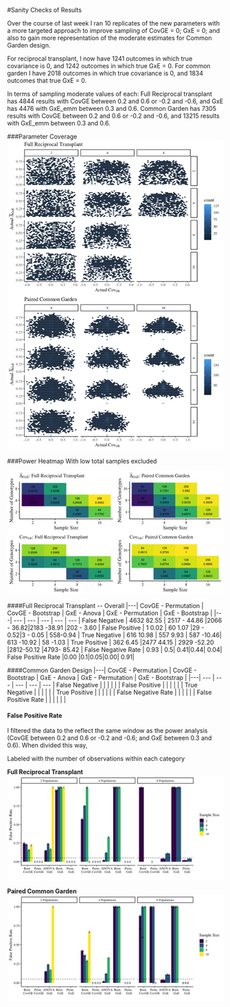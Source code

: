 #Sanity Checks of Results

Over the course of last week I ran 10 replicates of the new parameters with a more targeted approach to improve sampling of CovGE = 0; GxE = 0; and also to gain more representation of the moderate estimates for Common Garden design. 

For reciprocal transplant, I now have 1241 outcomes in which true covariance is 0, and 1242 outcomes in which true GxE = 0. 
For common garden I have 2018 outcomes in which true covariance is 0, and 1834 outcomes that true GxE = 0.

In terms of sampling moderate values of each: 
Full Reciprocal transplant has 4844 results with CovGE between 0.2 and 0.6 or -0.2 and -0.6, and GxE has 4476 with GxE_emm between 0.3 and 0.6. 
Common Garden has 7305 results with CovGE between 0.2 and 0.6 or -0.2 and -0.6, and 13215 results with GxE_emm between 0.3 and 0.6.

###Parameter Coverage 
![image](https://github.com/RCN-ECS/CnGV/blob/master/results/Sim_12.1.20/Figures/12.7.ParameterCoverage_hex.png)

###Power Heatmap
With low total samples excluded

![image](https://github.com/RCN-ECS/CnGV/blob/master/results/Sim_12.1.20/Figures/12.7.Heatmap.png)

####Full Reciprocal Transplant -- Overall
|---| CovGE - Permutation | CovGE - Bootstrap | GxE - Anova | GxE - Permutation | GxE - Bootstrap |
|---| --- | --- | --- | --- | --- |
False Negative | 4632  82.55 | 2517 - 44.86 |2066 - 36.82|2183 -38.91 |202 - 3.60 |
False Positive   | 1  0.02 | 60    1.07  |29 - 0.52|3 - 0.05 | 558-0.94 |
True Negative | 616  10.98  | 557  9.93  | 587 -10.46| 613 -10.92 | 58 -1.03  |
True Positive | 362   6.45 |2477 44.15 | 2929 -52.20 |2812-50.12 |4793- 85.42 |
False Negative Rate | 0.93 | 0.5|  0.41|0.44| 0.04|
False Positive Rate |0.00 |0.1|0.05|0.00| 0.91|


####Common Garden Design
|---| CovGE - Permutation | CovGE - Bootstrap | GxE - Anova | GxE - Permutation | GxE - Bootstrap |
|---| --- | --- | --- | --- | --- |
False Negative | | | | | |
False Positive  | | | | | |
True Negative |   | | | | |
True Positive |  | | | | |
False Negative Rate | | | | | |
False Positive Rate | | | | | |

#### False Positive Rate 

I filtered the data to the reflect the same window as the power analysis (CovGE between 0.2 and 0.6 or -0.2 and -0.6; and GxE between 0.3 and 0.6). When divided this way, 

Labeled with the number of observations within each category

**Full Reciprocal Transplant**
![image](https://github.com/RCN-ECS/CnGV/blob/master/results/Sim_12.1.20/Figures/12.7.FRT_FalsePos_Trimmed.png)

**Paired Common Garden**
![image](https://github.com/RCN-ECS/CnGV/blob/master/results/Sim_12.1.20/Figures/12.7.CG_FalsePos_trimmed.png)
